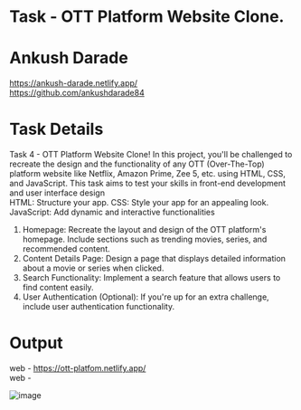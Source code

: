# Task - OTT Platform Website Clone.

# Ankush Darade <br>
https://ankush-darade.netlify.app/ <br>
https://github.com/ankushdarade84
 
# Task Details
Task 4 - OTT Platform Website Clone! In this project, you'll be challenged to recreate the design and 
the functionality of any OTT (Over-The-Top) platform website like Netflix, Amazon Prime, Zee 5, etc. using HTML, 
CSS, and JavaScript. This task aims to test your skills in front-end development and user interface design
<br>
HTML: Structure your app. 
CSS: Style your app for an appealing look. 
JavaScript: Add dynamic and interactive functionalities
<br> 
1. Homepage: 
Recreate the layout and design of the OTT platform's homepage. 
Include sections such as trending movies, series, and recommended content. 
2. Content Details Page: 
Design a page that displays detailed information about a movie or series when clicked. 
3. Search Functionality: 
Implement a search feature that allows users to find content easily. 
4. User Authentication (Optional): 
If you're up for an extra challenge, include user authentication functionality.

# Output
web - https://ott-platfom.netlify.app/ <br>
web - 

![image](https://github.com/ankushdarade84/OTT-grid-using-html-css-js/assets/82811718/f6b956ee-8b2e-4ae9-9697-ef2cecd70cb6)




